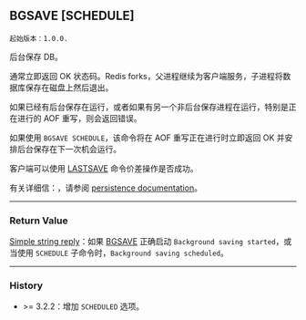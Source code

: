 ## BGSAVE [SCHEDULE]

    起始版本：1.0.0.

后台保存 DB。

通常立即返回 OK 状态码。Redis forks，父进程继续为客户端服务，子进程将数据库保存在磁盘上然后退出。

如果已经有后台保存在运行，或者如果有另一个非后台保存进程在运行，特别是正在进行的 AOF 重写，则会返回错误。

如果使用 `BGSAVE SCHEDULE`，该命令将在 AOF 重写正在进行时立即返回 OK 并安排后台保存在下一次机会运行。

客户端可以使用 [LASTSAVE](lastsave.md) 命令价差操作是否成功。

有关详细信：，请参阅 [persistence documentation](../topics/persistence.md)。

---

### Return Value

[Simple string reply](../topics/protocol.md#resp-simple-strings)：如果 [BGSAVE](bgsave.md) 正确启动 `Background saving started`，或当使用 `SCHEDULE` 子命令时，`Background saving scheduled`。

---

### History

- &gt;= 3.2.2：增加 `SCHEDULED` 选项。